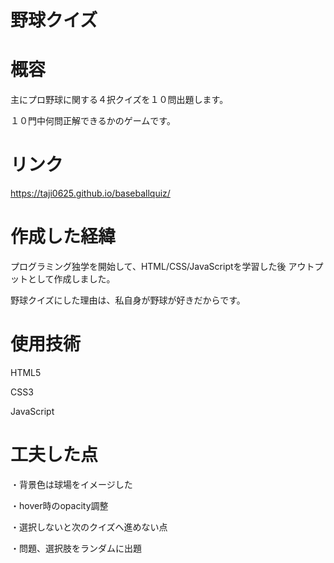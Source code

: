 # 野球クイズ

# 概容
主にプロ野球に関する４択クイズを１０問出題します。

１０門中何問正解できるかのゲームです。

# リンク
https://taji0625.github.io/baseballquiz/

# 作成した経緯
プログラミング独学を開始して、HTML/CSS/JavaScriptを学習した後
アウトプットとして作成しました。

野球クイズにした理由は、私自身が野球が好きだからです。

# 使用技術
HTML5

CSS3

JavaScript

# 工夫した点
・背景色は球場をイメージした

・hover時のopacity調整

・選択しないと次のクイズへ進めない点

・問題、選択肢をランダムに出題


